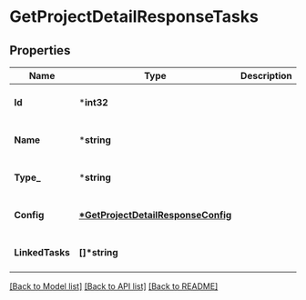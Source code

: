# GetProjectDetailResponseTasks

## Properties
Name | Type | Description | Notes
------------ | ------------- | ------------- | -------------
**Id** | ***int32** |  | [optional] [default to null]
**Name** | ***string** |  | [optional] [default to null]
**Type_** | ***string** |  | [optional] [default to null]
**Config** | **[*GetProjectDetailResponseConfig](GetProjectDetailResponseConfig.md)** |  | [optional] [default to null]
**LinkedTasks** | **[]\*string** |  | [optional] [default to null]

[[Back to Model list]](../README.md#documentation-for-models) [[Back to API list]](../README.md#documentation-for-api-endpoints) [[Back to README]](../README.md)


